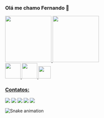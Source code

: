 ### Olá me chamo Fernando 👋

<!--
**nandoyoshio/nandoyoshio** is a ✨ _special_ ✨ repository because its `README.md` (this file) appears on your GitHub profile.

Here are some ideas to get you started:

- 🔭 I’m currently working on ...
- 🌱 I’m currently learning ...
- 👯 I’m looking to collaborate on ...
- 🤔 I’m looking for help with ...
- 💬 Ask me about ...
- 📫 How to reach me: ...
- 😄 Pronouns: ...
- ⚡ Fun fact: ...
-->

<!--começo do gitstats-->
<div>
  <a href="https://github.com/nandoyoshio">
  <img height="150em" src="https://github-readme-stats.vercel.app/api?username=nandoyoshio&show_icons=true&theme=radical&include_all_commits=true&count_private=true"/>
  <img height="150em 100em" src="https://github-readme-stats.vercel.app/api/top-langs/?username=nandoyoshio&layout=compact&langs_count=7&theme=radical"/>
</div><!--fim do gitstats-->
  
<!--Linguagens usadas-->
  <img src="https://cdn.jsdelivr.net/gh/devicons/devicon/icons/html5/html5-original-wordmark.svg" width="50px"/>
  <img src="https://cdn.jsdelivr.net/gh/devicons/devicon/icons/css3/css3-original-wordmark.svg" width="50px"/>
  <img src="https://cdn.jsdelivr.net/gh/devicons/devicon/icons/javascript/javascript-original.svg" width="40px"/>
  
<!--começo do contatos-->
  ### Contatos:

<div>
  <a href="https://www.youtube.com/seu-canal-youtube-aqui" target="_blank"><img src="https://img.shields.io/badge/YouTube-FF0000?style=for-the-badge&logo=youtube&logoColor=white"></a>
  <a href="https://instagram.com/yoshio.fe" target="_blank"><img src="https://img.shields.io/badge/-Instagram-%23E4405F?style=for-the-badge&logo=instagram&logoColor=white" target="_blank"></a>  
  <a href="https://www.linkedin.com/in/fernando-kobata-a68808a1/" target="_blank"><img src="https://img.shields.io/badge/-LinkedIn-%230077B5?style=for-the-badge&logo=linkedin&logoColor=white" target="_blank"></a> 
  <a href="https://www.twitch.tv/funnybunnyz" target="_blank"><img src="https://img.shields.io/badge/Twitch-9146FF?style=for-the-badge&logo=twitch&logoColor=white" target="_blank"></a>  
  <a href = "mailto:fernando.kobata@gmail.com"><img src="https://img.shields.io/badge/Gmail-D14836?style=for-the-badge&logo=gmail&logoColor=white" target="_blank"></a> 
</div><!--fim contatos-->
  
 <!--Começo efeito snak-->
  
 ![Snake animation](https://github.com/nandoyoshio/nandoyoshio/blob/output/github-contribution-grid-snake.svg)
  
<!--GitStats
[![Anurag's GitHub stats](https://github-readme-stats.vercel.app/api?username=nandoyoshio)](https://github.com/anuraghazra/github-readme-stats)
![Anurag's GitHub stats](https://github-readme-stats.vercel.app/api?username=nandoyoshio&hide=contribs,prs)
![Anurag's GitHub stats](https://github-readme-stats.vercel.app/api?username=nandoyoshio&count_private=true)
![Anurag's GitHub stats](https://github-readme-stats.vercel.app/api?username=nandoyoshio&show_icons=true)
![Anurag's GitHub stats](https://github-readme-stats.vercel.app/api?username=nandoyoshio&show_icons=true&theme=radical)-->
  

